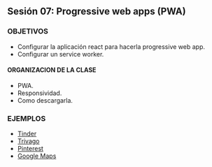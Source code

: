 ## Sesión 07: Progressive web apps (PWA)

### OBJETIVOS
- Configurar la aplicación react para hacerla progressive web app.
- Configurar un service worker.

#### ORGANIZACION DE LA CLASE
- PWA.
- Responsividad.
- Como descargarla.

### EJEMPLOS
- [Tinder](https://tinder.com/)
- [Trivago](https://www.trivago.in/)
- [Pinterest](https://www.pinterest.com/)
- [Google Maps](https://www.google.co.in/maps/)
